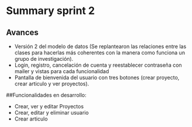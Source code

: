 # Summary sprint 2
## Avances
  * Versión 2 del modelo de datos (Se replantearon las relaciones entre las clases para hacerlas más coherentes con la manera como funciona un grupo de investigación).
  * Login, registro, cancelación de cuenta y reestablecer contraseña con mailer y vistas para cada funcionalidad
  * Pantalla de bienvenida del usuario con tres botones (crear proyecto, crear articulo y ver proyectos).

##Funcionalidades en desarrollo:
 * Crear, ver y editar Proyectos
 * Crear, editar y eliminar usuario
 * Crear articulo
